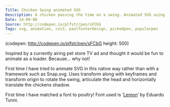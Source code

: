 ```yaml
---
Title: Chicken Swing animated SVG
Description: A chicken passing the time on a swing. Animated SVG using keyframes and transforms to create a fun loading screen.
Date: 14-09-08
Source: http://codepen.io/plfstr/pen/sFCbG
Tags: svg, animation, css3, paulfosterdesign, pickedpen, popularpen
---
```

(codepen: http://codepen.io/plfstr/pen/sFCbG height: 500)

Inspired by a currently airing pet store TV ad and thought it would be fun to animate as a loader. Because… why not!

First time I have tried to animate SVG in this native way rather than with a framework such as Snap.svg. Uses transform along with keyframes and transform origin to rotate the swing, articulate the head and horizontally translate the chickens shadow.

First time I have matched a font to poultry! Font used is ‘[Lemon](https://www.google.com/fonts/specimen/Lemon)’ by Eduardo Tunni.
